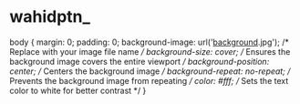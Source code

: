 # wahidptn_
body {
    margin: 0;
    padding: 0;
    background-image: url('[background](https://images.unsplash.com/photo-1531315630201-bb15abeb1653?q=80&w=1470&auto=format&fit=crop&ixlib=rb-4.0.3&ixid=M3wxMjA3fDB8MHxwaG90by1wYWdlfHx8fGVufDB8fHx8fA%3D%3D).jpg'); /* Replace with your image file name */
    background-size: cover; /* Ensures the background image covers the entire viewport */
    background-position: center; /* Centers the background image */
    background-repeat: no-repeat; /* Prevents the background image from repeating */
    color: #fff; /* Sets the text color to white for better contrast */
}

